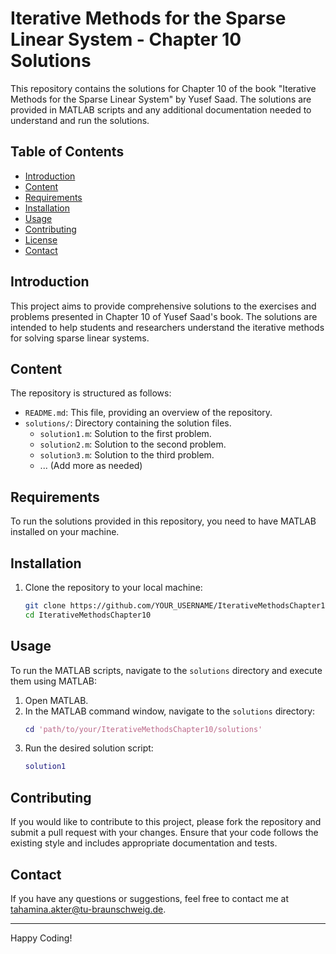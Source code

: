 # Iterative Methods for the Sparse Linear System - Chapter 10 Solutions

This repository contains the solutions for Chapter 10 of the book "Iterative Methods for the Sparse Linear System" by Yusef Saad. The solutions are provided in MATLAB scripts and any additional documentation needed to understand and run the solutions.

## Table of Contents
- [Introduction](#introduction)
- [Content](#content)
- [Requirements](#requirements)
- [Installation](#installation)
- [Usage](#usage)
- [Contributing](#contributing)
- [License](#license)
- [Contact](#contact)

## Introduction
This project aims to provide comprehensive solutions to the exercises and problems presented in Chapter 10 of Yusef Saad's book. The solutions are intended to help students and researchers understand the iterative methods for solving sparse linear systems.

## Content
The repository is structured as follows:

- `README.md`: This file, providing an overview of the repository.
- `solutions/`: Directory containing the solution files.
    - `solution1.m`: Solution to the first problem.
    - `solution2.m`: Solution to the second problem.
    - `solution3.m`: Solution to the third problem.
    - ... (Add more as needed)

## Requirements
To run the solutions provided in this repository, you need to have MATLAB installed on your machine.

## Installation
1. Clone the repository to your local machine:
    ```sh
    git clone https://github.com/YOUR_USERNAME/IterativeMethodsChapter10.git
    cd IterativeMethodsChapter10
    ```

## Usage
To run the MATLAB scripts, navigate to the `solutions` directory and execute them using MATLAB:
1. Open MATLAB.
2. In the MATLAB command window, navigate to the `solutions` directory:
    ```matlab
    cd 'path/to/your/IterativeMethodsChapter10/solutions'
    ```
3. Run the desired solution script:
    ```matlab
    solution1
    ```

## Contributing
If you would like to contribute to this project, please fork the repository and submit a pull request with your changes. Ensure that your code follows the existing style and includes appropriate documentation and tests.


## Contact
If you have any questions or suggestions, feel free to contact me at [tahamina.akter@tu-braunschweig.de](tahamina.akter@tu-braunschweig.de).

---

Happy Coding!
